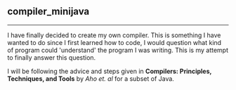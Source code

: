## compiler_minijava

***

I have finally decided to create my own compiler. This is something I have wanted to do since I first learned how to code, I would question what kind of program could 'understand' the program I was writing. This is my attempt to finally answer this question.

I will be following the advice and steps given in __Compilers: Principles, Techniques, and Tools__ by _Aho et. al_ for a subset of Java.
